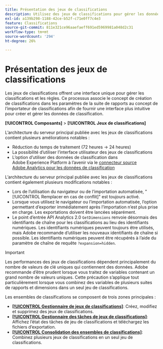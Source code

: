 ```yaml
---
title: Présentation des jeux de classifications
description: Utilisez des jeux de classifications pour gérer les données de classification.
exl-id: a139b298-1188-42ce-b52f-c71e0ff7c4e3
feature: Classifications
source-git-commit: 811e321ce96aaefaeff691ed5969981a048d2c31
workflow-type: tm+mt
source-wordcount: '294'
ht-degree: 26%

---
```


# Présentation des jeux de classifications

Les jeux de classifications offrent une interface unique pour gérer les classifications et les règles. Ce processus associe le concept de création de classifications dans les paramètres de la suite de rapports au concept de l’importateur de classifications afin de fournir une interface plus intuitive pour créer et gérer les données de classification.

**[!UICONTROL Composants]** > **[!UICONTROL Jeux de classifications]**

L’architecture du serveur principal publiée avec les jeux de classifications contient plusieurs améliorations notables :

* Réduction du temps de traitement (72 heures → 24 heures)
* La possibilité d’utiliser l’interface utilisateur des jeux de classifications
* L’option d’utiliser des données de classification dans Adobe Experience Platform à l’avenir via le [connecteur source Adobe Analytics pour les données de classification](https://experienceleague.adobe.com/docs/experience-platform/sources/connectors/adobe-applications/classifications.html?lang=fr)

L’architecture du serveur principal publiée avec les jeux de classifications contient également plusieurs modifications notables :

* Lors de l’utilisation du navigateur ou de l’importation automatisée, &quot;[!UICONTROL Remplacer en cas de conflit]&quot; est toujours activé.
* Lorsque vous utilisez le navigateur ou l’importation automatisée, l’option permettant d’exporter immédiatement après l’importation n’est plus prise en charge. Les exportations doivent être lancées séparément.
* Le point d’entrée API Analytics 2.0 `GetDimensions` renvoie désormais des identifiants de chaîne pour les classifications au lieu des identifiants numériques. Les identifiants numériques peuvent toujours être utilisés, mais Adobe recommande d’utiliser les nouveaux identifiants de chaîne si possible. Les identifiants numériques peuvent être récupérés à l’aide du paramètre de chaîne de requête `?expansion=hidden`.

>[!IMPORTANT]
>
>Les performances des jeux de classifications dépendent principalement du nombre de valeurs de clé uniques qui contiennent des données. Adobe recommande d’être prudent lorsque vous traitez de variables contenant un grand nombre de valeurs uniques. Cette précaution s’applique tout particulièrement lorsque vous combinez des variables de plusieurs suites de rapports et dimensions dans un seul jeu de classifications.

Les ensembles de classifications se composent de trois zones principales :

* [**[!UICONTROL Gestionnaire de jeux de classifications]**](manage/set-manager.md): Créez, modifiez et supprimez des jeux de classifications.
* [**[!UICONTROL Gestionnaire des tâches de jeux de classifications]**](job-manager.md): Affichez l’état des tâches de jeu de classifications et téléchargez les fichiers d’exportation.
* [**[!UICONTROL Consolidation des ensembles de classifications]**](consolidations/manage.md): Combinez plusieurs jeux de classifications en un seul jeu de classifications.
